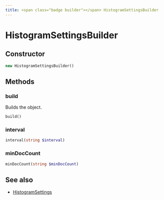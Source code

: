 ```yaml
---
title: <span class="badge builder"></span> HistogramSettingsBuilder
---
```

# <span class="badge builder"></span> HistogramSettingsBuilder

## Constructor

```php
new HistogramSettingsBuilder()
```
## Methods

### <span class="badge object-method"></span> build

Builds the object.

```php
build()
```

### <span class="badge object-method"></span> interval

```php
interval(string $interval)
```

### <span class="badge object-method"></span> minDocCount

```php
minDocCount(string $minDocCount)
```

## See also

 * <span class="badge object-type-class"></span> [HistogramSettings](./object-HistogramSettings.md)
